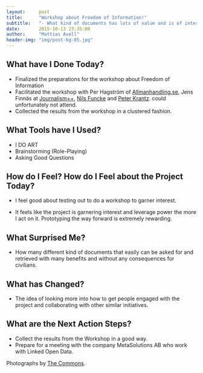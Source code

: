 ```yaml
---
layout:     post
title:      "Workshop about Freedom of Information!"
subtitle:   "- What kind of documents has lots of value and is of interest to the public?"
date:       2015-10-13 23:35:00
author:     "Mattias Axell"
header-img: "img/post-bg-05.jpg"
---
```


<h2 class="section-heading">What have I Done Today?</h2>

- Finalized the preparations for the workshop about Freedom of Information
- Facilitated the workshop with Per Hagström of <a href="http://www.allmanhandling.se">Allmanhandling.se</a>, Jens Finnäs at <a href="http://www.jplusplus.se">Journalism++</a>, <a href="http://www.nilsfuncke.se">Nils Funcke</a> and <a href="http://www.peterkrantz.se">Peter Krantz</a>. could unfortunately not attend.
- Collected the results from the workshop in a clustered fashion.

<h2 class="section-heading">What Tools have I Used?</h2>

- I DO ART
- Brainstorming (Role-Playing)
- Asking Good Questions

<h2 class="section-heading">How do I Feel? How do I Feel about the Project Today?</h2>

- I feel good about testing out to do a workshop to garner interest.

- It feels like the project is garnering interest and leverage power the more I act on it. Prototyping the way forward is extremely rewarding.

<h2 class="section-heading">What Surprised Me?</h2>

- How many different kind of documents that easily can be asked for and retrieved with many benefits and without any consequences for civilians.

<h2 class="section-heading">What has Changed?</h2>

- The idea of looking more into how to get people engaged with the project and collaborating with other similar initiatives.

<h2 class="section-heading">What are the Next Action Steps?</h2>

- Collect the results from the Workshop in a good way.
- Prepare for a meeting with the company MetaSolutions AB who work with Linked Open Data.

Photographs by <a href="https://www.flickr.com/commons">The Commons</a>.
